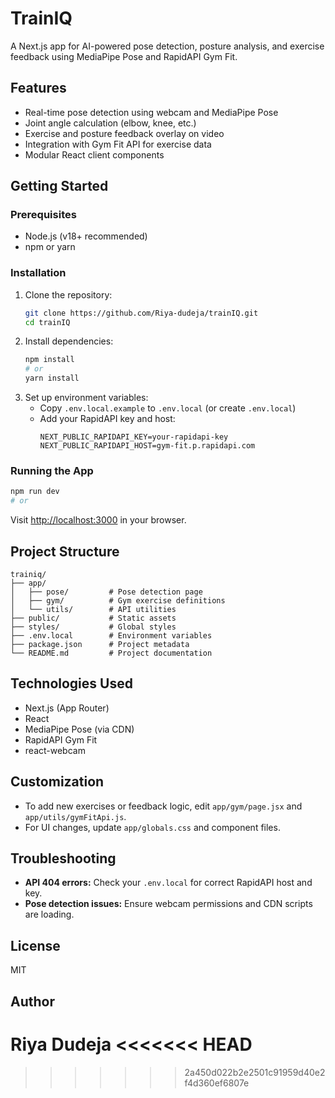 
# TrainIQ

A Next.js app for AI-powered pose detection, posture analysis, and exercise feedback using MediaPipe Pose and RapidAPI Gym Fit.

## Features
- Real-time pose detection using webcam and MediaPipe Pose
- Joint angle calculation (elbow, knee, etc.)
- Exercise and posture feedback overlay on video
- Integration with Gym Fit API for exercise data
- Modular React client components

## Getting Started

### Prerequisites
- Node.js (v18+ recommended)
- npm or yarn

### Installation
1. Clone the repository:
	```bash
	git clone https://github.com/Riya-dudeja/trainIQ.git
	cd trainIQ
	```
2. Install dependencies:
	```bash
	npm install
	# or
	yarn install
	```
3. Set up environment variables:
	- Copy `.env.local.example` to `.env.local` (or create `.env.local`)
	- Add your RapidAPI key and host:
	  ```env
	  NEXT_PUBLIC_RAPIDAPI_KEY=your-rapidapi-key
	  NEXT_PUBLIC_RAPIDAPI_HOST=gym-fit.p.rapidapi.com
	  ```

### Running the App
```bash
npm run dev
# or

```
Visit [http://localhost:3000](http://localhost:3000) in your browser.

## Project Structure
```
trainiq/
├── app/
│   ├── pose/         # Pose detection page
│   ├── gym/          # Gym exercise definitions
│   └── utils/        # API utilities
├── public/           # Static assets
├── styles/           # Global styles
├── .env.local        # Environment variables
├── package.json      # Project metadata
└── README.md         # Project documentation
```

## Technologies Used
- Next.js (App Router)
- React
- MediaPipe Pose (via CDN)
- RapidAPI Gym Fit
- react-webcam

## Customization
- To add new exercises or feedback logic, edit `app/gym/page.jsx` and `app/utils/gymFitApi.js`.
- For UI changes, update `app/globals.css` and component files.

## Troubleshooting
- **API 404 errors:** Check your `.env.local` for correct RapidAPI host and key.
- **Pose detection issues:** Ensure webcam permissions and CDN scripts are loading.

## License
MIT

## Author
Riya Dudeja
<<<<<<< HEAD
=======

>>>>>>> 2a450d022b2e2501c91959d40e2f4d360ef6807e
